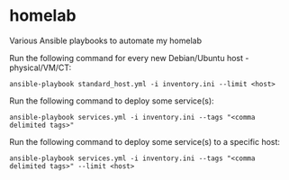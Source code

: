 # homelab
Various Ansible playbooks to automate my homelab

Run the following command for every new Debian/Ubuntu host - physical/VM/CT:

    ansible-playbook standard_host.yml -i inventory.ini --limit <host>

Run the following command to deploy some service(s):

    ansible-playbook services.yml -i inventory.ini --tags "<comma delimited tags>"

Run the following command to deploy some service(s) to a specific host:

    ansible-playbook services.yml -i inventory.ini --tags "<comma delimited tags>" --limit <host>